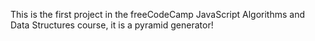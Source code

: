 This is the first project in the freeCodeCamp JavaScript Algorithms and Data Structures course, it is a pyramid generator!
